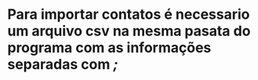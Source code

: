 # Para importar contatos é necessario um arquivo csv na mesma pasata do programa com as informações separadas com _*;*_
